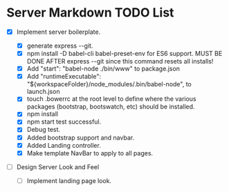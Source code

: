 # Server Markdown TODO List

- [x] Implement server boilerplate.

  - [x] generate express --git.
  - [x] npm install -D babel-cli babel-preset-env for ES6 support. MUST BE DONE AFTER express --git since this command resets all installs!
  - [x] Add "start": "babel-node ./bin/www" to package.json
  - [x] Add "runtimeExecutable": "\${workspaceFolder}/node_modules/.bin/babel-node", to launch.json
  - [x] touch .bowerrc at the root level to define where the various packages (bootstrap, bootswatch, etc) should be installed.
  - [x] npm install
  - [x] npm start test successful.
  - [x] Debug test.
  - [x] Added bootstrap support and navbar.
  - [x] Added Landing controller.
  - [x] Make template NavBar to apply to all pages.

- [ ] Design Server Look and Feel
  - [ ] Implement landing page look.
